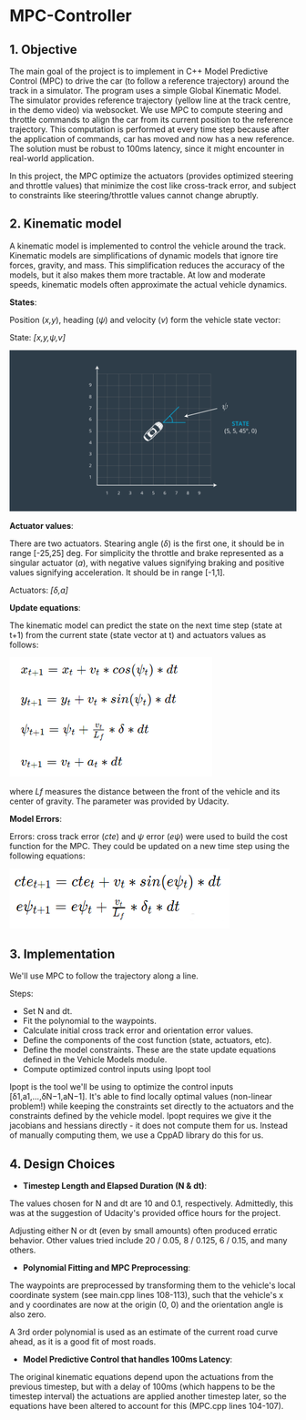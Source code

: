 # MPC-Controller

## 1. Objective
The main goal of the project is to implement in C++ Model Predictive Control (MPC) to drive the car (to follow a reference trajectory) around the track in a simulator. The program uses a simple Global Kinematic Model. The simulator provides reference trajectory (yellow line at the track centre, in the demo video) via websocket. We use MPC to compute steering and throttle commands to align the car from its current position to the reference trajectory. This computation is performed at every time step because after the application of commands, car has moved and now has a new reference. The solution must be robust to 100ms latency, since it might encounter in real-world application.

In this project, the MPC optimize the actuators (provides optimized steering and throttle values) that minimize the cost like cross-track error, and subject to constraints like steering/throttle values cannot change abruptly.

## 2. Kinematic model

A kinematic model is implemented to control the vehicle around the track. Kinematic models are simplifications of dynamic models that ignore tire forces, gravity, and mass. This simplification reduces the accuracy of the models, but it also makes them more tractable. At low and moderate speeds, kinematic models often approximate the actual vehicle dynamics.

**States**: 

Position (_x,y_), heading (_ψ_) and velocity (_v_) form the vehicle state vector:

State: _[x,y,ψ,v]_

![State](readme_img/state.png)


**Actuator values**:

There are two actuators. Stearing angle (_δ_) is the first one, it should be in range [-25,25] deg. For simplicity the throttle and brake represented as a singular actuator (_a_), with negative values signifying braking and positive values signifying acceleration. It should be in range [-1,1].

Actuators: _[δ,a]_


**Update equations**:

The kinematic model can predict the state on the next time step (state at t+1) from the current state (state vector at t) and actuators values as follows:

![Kinematic model](readme_img/eq1.png)

where _Lf_ measures the distance between the front of the vehicle and its center of gravity. The parameter was provided by Udacity.


**Model Errors**:

Errors: cross track error (_cte_) and _ψ_ error (_eψ_) were used to build the cost function for the MPC. They could be updated on a new time step using the following equations:

![Erroers update model](readme_img/eq2.png)

## 3. Implementation

We'll use MPC to follow the trajectory along a line.

Steps:

* Set N and dt.
* Fit the polynomial to the waypoints.
* Calculate initial cross track error and orientation error values.
* Define the components of the cost function (state, actuators, etc). 
* Define the model constraints. These are the state update equations defined in the Vehicle Models module.
* Compute optimized control inputs using Ipopt tool


Ipopt is the tool we'll be using to optimize the control inputs [δ1,a1,...,δN−1,aN−1]. It's able to find locally optimal values (non-linear problem!) while keeping the constraints set directly to the actuators and the constraints defined by the vehicle model. Ipopt requires we give it the jacobians and hessians directly - it does not compute them for us. Instead of manually computing them, we use a CppAD library do this for us.

## 4. Design Choices

- **Timestep Length and Elapsed Duration (N & dt)**: 

The values chosen for N and dt are 10 and 0.1, respectively. Admittedly, this was at the suggestion of Udacity's provided office hours for the project.

Adjusting either N or dt (even by small amounts) often produced erratic behavior. Other values tried include 20 / 0.05, 8 / 0.125, 6 / 0.15, and many others. 

- **Polynomial Fitting and MPC Preprocessing**:

The waypoints are preprocessed by transforming them to the vehicle's local coordinate system (see main.cpp lines 108-113), such that the vehicle's x and y coordinates are now at the origin (0, 0) and the orientation angle is also zero. 

A 3rd order polynomial is used as an estimate of the current road curve ahead, as it is a good fit of most roads.

- **Model Predictive Control that handles 100ms Latency**: 

The original kinematic equations depend upon the actuations from the previous timestep, but with a delay of 100ms (which happens to be the timestep interval) the actuations are applied another timestep later, so the equations have been altered to account for this (MPC.cpp lines 104-107). 
